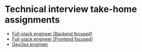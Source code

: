 # Technical interview take-home assignments

- [Full-stack engineer [Backend focused]](./full-stack-engineer_backend/)
- [Full-stack engineer [Frontend focused]](./full-stack-engineer_frontend/)
- [DevOps engineer](./devops-engineer/)
